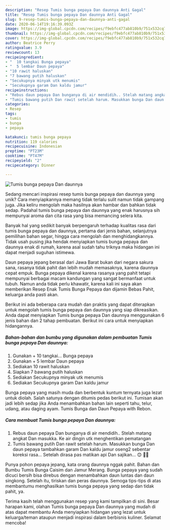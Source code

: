```yaml
---
description: "Resep Tumis bunga pepaya Dan daunnya Anti Gagal"
title: "Resep Tumis bunga pepaya Dan daunnya Anti Gagal"
slug: 9-resep-tumis-bunga-pepaya-dan-daunnya-anti-gagal
date: 2020-06-14T19:16:39.093Z
image: https://img-global.cpcdn.com/recipes/f9ebfc477ab810b9/751x532cq70/tumis-bunga-pepaya-dan-daunnya-foto-resep-utama.jpg
thumbnail: https://img-global.cpcdn.com/recipes/f9ebfc477ab810b9/751x532cq70/tumis-bunga-pepaya-dan-daunnya-foto-resep-utama.jpg
cover: https://img-global.cpcdn.com/recipes/f9ebfc477ab810b9/751x532cq70/tumis-bunga-pepaya-dan-daunnya-foto-resep-utama.jpg
author: Beatrice Perry
ratingvalue: 3.9
reviewcount: 13
recipeingredient:
- "  10 tangkai Bunga pepaya"
- "  5 lembar Daun pepaya"
- "10 rawit haluskan"
- "7 bawang putih haluskan"
- "Secukupnya minyak utk menumis"
- "Secukupnya garam Dan kaldu jamur"
recipeinstructions:
- "Rebus daun pepaya Dan bunganya di air mendidih.. Stelah matang angkat Dan masukka. Ke air dingin utk menghentikan pematangan"
- "Tumis bawang putih Dan rawit setelah harum. Masukkan bunga Dan daun pepaya tambahkan garam Dan kaldu jamur oseng2 sebentar koreksi rasa... Setelah dirasa pas matikan api Dan sajikan... 😊 👩‍🍳"
categories:
- Resep
tags:
- tumis
- bunga
- pepaya

katakunci: tumis bunga pepaya 
nutrition: 119 calories
recipecuisine: Indonesian
preptime: "PT23M"
cooktime: "PT47M"
recipeyield: "2"
recipecategory: Dinner

---
```



![Tumis bunga pepaya Dan daunnya](https://img-global.cpcdn.com/recipes/f9ebfc477ab810b9/751x532cq70/tumis-bunga-pepaya-dan-daunnya-foto-resep-utama.jpg)

Sedang mencari inspirasi resep tumis bunga pepaya dan daunnya yang unik? Cara menyiapkannya memang tidak terlalu sulit namun tidak gampang juga. Jika keliru mengolah maka hasilnya akan hambar dan bahkan tidak sedap. Padahal tumis bunga pepaya dan daunnya yang enak harusnya sih mempunyai aroma dan cita rasa yang bisa memancing selera kita.

Banyak hal yang sedikit banyak berpengaruh terhadap kualitas rasa dari tumis bunga pepaya dan daunnya, pertama dari jenis bahan, selanjutnya pemilihan bahan segar, hingga cara mengolah dan menghidangkannya. Tidak usah pusing jika hendak menyiapkan tumis bunga pepaya dan daunnya enak di rumah, karena asal sudah tahu triknya maka hidangan ini dapat menjadi suguhan istimewa.

Daun pepaya jepang berasal dari Jawa Barat bukan dari negara sakura sana, rasanya tidak pahit dan lebih mudah memasaknya, karena daunnya cepat empuk. Bunga pepaya dikenal karena rasanya yang pahit tetapi mempunyai berbagai macam kandungan yang sangat bermanfaat untuk tubuh. Namun anda tidak perlu khawatir, karena kali ini saya akan memberikan Resep Enak Tumis Bunga Pepaya dan dijamin Bebas Pahit, keluarga anda pasti akan.


Berikut ini ada beberapa cara mudah dan praktis yang dapat diterapkan untuk mengolah tumis bunga pepaya dan daunnya yang siap dikreasikan. Anda dapat menyiapkan Tumis bunga pepaya Dan daunnya menggunakan 6 jenis bahan dan 2 tahap pembuatan. Berikut ini cara untuk menyiapkan hidangannya.

<!--inarticleads1-->

##### Bahan-bahan dan bumbu yang digunakan dalam pembuatan Tumis bunga pepaya Dan daunnya:

1. Gunakan  + 10 tangkai... Bunga pepaya
1. Gunakan  + 5 lembar Daun pepaya
1. Sediakan 10 rawit haluskan
1. Siapkan 7 bawang putih haluskan
1. Sediakan Secukupnya minyak utk menumis
1. Sediakan Secukupnya garam Dan kaldu jamur


Bunga pepaya yang masih muda dan berbentuk kuntum ternyata juga lezat untuk diolah. Salah satunya dengan ditumis pedas berikut ini. Tumisan akan jadi lebih sedap jika Anda menambahkan bahan lain seperti tahu, telur, udang, atau daging ayam. Tumis Bunga dan Daun Pepaya with Rebon. 

<!--inarticleads2-->

##### Cara membuat Tumis bunga pepaya Dan daunnya:

1. Rebus daun pepaya Dan bunganya di air mendidih.. Stelah matang angkat Dan masukka. Ke air dingin utk menghentikan pematangan
1. Tumis bawang putih Dan rawit setelah harum. Masukkan bunga Dan daun pepaya tambahkan garam Dan kaldu jamur oseng2 sebentar koreksi rasa... Setelah dirasa pas matikan api Dan sajikan... 😊 👩‍🍳


Punya pohon pepaya jepang, kata orang daunnya nggak pahit. Bahan dan Bumbu Tumis Bunga Caisim dan Jamur Merang. Bunga pepaya yang sudah dicuci bersih bisa direbus dengan menambahkan daun luntas dan daun singkong. Setelah itu, tiriskan dan peras daunnya. Semoga tips-tips di atas membantumu menghasilkan tumis bunga pepaya yang sedap dan tidak pahit, ya. 

Terima kasih telah menggunakan resep yang kami tampilkan di sini. Besar harapan kami, olahan Tumis bunga pepaya Dan daunnya yang mudah di atas dapat membantu Anda menyiapkan hidangan yang lezat untuk keluarga/teman ataupun menjadi inspirasi dalam berbisnis kuliner. Selamat mencoba!
